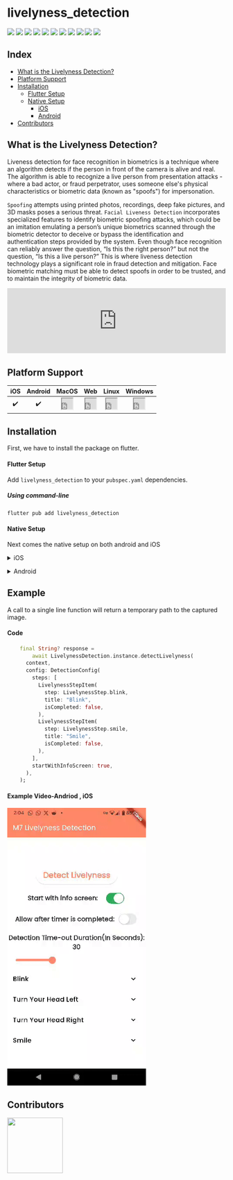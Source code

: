 # livelyness_detection

![](https://img.shields.io/pub/publisher/livelyness_detection) ![](https://img.shields.io/github/issues-raw/GhagSagar23/livelyness_detection) ![](https://img.shields.io/github/languages/count/GhagSagar23/livelyness_detection)
![](https://img.shields.io/pub/likes/livelyness_detection) ![](https://img.shields.io/pub/points/livelyness_detection) ![](https://img.shields.io/pub/popularity/livelyness_detection) ![](https://img.shields.io/pub/v/livelyness_detection)
![](https://img.shields.io/github/directory-file-count/GhagSagar23/livelyness_detection) ![](https://img.shields.io/github/repo-size/GhagSagar23/livelyness_detection) ![](https://img.shields.io/github/commit-activity/w/GhagSagar23/livelyness_detection) ![](https://img.shields.io/github/contributors/GhagSagar23/livelyness_detection)

## Index

- [What is the Livelyness Detection?](#whatIsLivelyness)
- [Platform Support](#platformSupport)
- [Installation](#installation)
  - [Flutter Setup](#flutterSetup)
  - [Native Setup](#flutterSetupNativeSetup)
    - [iOS](#flutterSetupNativeiOS)
    - [Android](#flutterSetupNativeAndroid)
- [Contributors](#contributors)

<a name="whatIsLivelyness"></a>

## What is the Livelyness Detection?

Liveness detection for face recognition in biometrics is a technique where an algorithm detects if the person in front of the camera is alive and real. The algorithm is able to recognize a live person from presentation attacks - where a bad actor, or fraud perpetrator, uses someone else's physical characteristics or biometric data (known as "spoofs") for impersonation.

`Spoofing` attempts using printed photos, recordings, deep fake pictures, and 3D masks poses a serious threat. `Facial Liveness Detection` incorporates specialized features to identify biometric spoofing attacks, which could be an imitation emulating a person’s unique biometrics scanned through the biometric detector to deceive or bypass the identification and authentication steps provided by the system. Even though face recognition can reliably answer the question, “Is this the right person?” but not the question, “Is this a live person?” This is where liveness detection technology plays a significant role in fraud detection and mitigation. Face biometric matching must be able to detect spoofs in order to be trusted, and to maintain the integrity of biometric data.

<!-- <iframe src="https://embed.lottiefiles.com/animation/16432" width="100%" aspect-ratio="auto"></iframe> -->

<iframe 
  width="100%"
  src="https://embed.lottiefiles.com/animation/16432"
  frameborder="0"
  allow="accelerometer; autoplay; encrypted-media; gyroscope; picture-in-picture"
  allowfullscreen>
</iframe>

<a name="platformSupport"></a>

## Platform Support

| iOS | Android |                                            MacOS                                             |                                             Web                                              |                                            Linux                                             |                                           Windows                                            |
| :-: | :-----: | :------------------------------------------------------------------------------------------: | :------------------------------------------------------------------------------------------: | :------------------------------------------------------------------------------------------: | :------------------------------------------------------------------------------------------: |
| ✔️  |   ✔️    | <iframe src="https://embed.lottiefiles.com/animation/96163" height="25" width="25"></iframe> | <iframe src="https://embed.lottiefiles.com/animation/96163" height="25" width="25"></iframe> | <iframe src="https://embed.lottiefiles.com/animation/96163" height="25" width="25"></iframe> | <iframe src="https://embed.lottiefiles.com/animation/96163" height="25" width="25"></iframe> |

<a name="installation"></a>

## Installation

First, we have to install the package on flutter.

<a name="flutterSetup"></a>

#### Flutter Setup

Add `livelyness_detection` to your `pubspec.yaml` dependencies.

<a name="flutterSetupUsingCommandLine"></a>

##### Using command-line

```sh
flutter pub add livelyness_detection
```

<a name="flutterSetupNativeSetup"></a>

#### Native Setup

Next comes the native setup on both android and iOS

<a name="flutterSetupNativeiOS"></a>

<details>
  <summary>iOS</summary>
  
  #### iOS Setup
  1. Open the project in Xcode and set the deployment
  2. Open the `ios/Runner/Info.plist` file as `Source Code`.
  3. Add the below-mentioned code inside the `<dict>` tag.

```xml
  <key>NSCameraUsageDescription</key>
  <string>Camera Access for Scanning</string>
  <key>NSMicrophoneUsageDescription</key>
  <string>Microphone for playing instructions audio.</string>
```

4. Open the `ios/Runner/Podfile` and uncomment the second line.

```yaml
platform :ios, '14.0' # <---------- Uncomment this line
```

5. Set the deployment target in the Xcode project

  <img width="1440" alt="Screenshot 2023-01-02 at 11 03 17 AM" src="https://user-images.githubusercontent.com/106381741/210199508-72c0572c-c153-4178-b29a-4ae490f1e989.png">
</details>

<a name="flutterSetupNativeAndroid"></a>

<details>
  <summary>Android</summary>
  
  #### Android Setup
  1. Open the `example/android/app/build.gradle` file and set the `minSdkVersion` as `21`.
</details>

<a name="codeExample"></a>

## Example

A call to a single line function will return a temporary path to the captured image.

<a name="exampleCode"></a>

#### Code

```dart
    final String? response =
        await LivelynessDetection.instance.detectLivelyness(
      context,
      config: DetectionConfig(
        steps: [
          LivelynessStepItem(
            step: LivelynessStep.blink,
            title: "Blink",
            isCompleted: false,
          ),
          LivelynessStepItem(
            step: LivelynessStep.smile,
            title: "Smile",
            isCompleted: false,
          ),
        ],
        startWithInfoScreen: true,
      ),
    );
```

<a name="exampleVideo"></a>

#### Example Video-Andriod , iOS
![The example app running in Andriod](https://github.com/phil10xs/livelyness_detection/blob/develop/lib/src/assets/demo/livelyness_detection_android.gif?raw=true)



## Contributors

<a href="https://github.com/GhagSagar23/livelyness_detection/graphs/contributors"><img src="https://contrib.rocks/image?repo=GhagSagar23/livelyness_detection" width="128" height="128" /></a>
